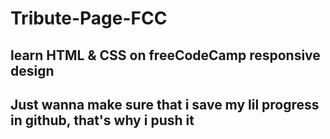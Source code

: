 # Tribute-Page-FCC

## learn HTML & CSS on freeCodeCamp responsive design

## Just wanna make sure that i save my lil progress in github, that's why i push it

